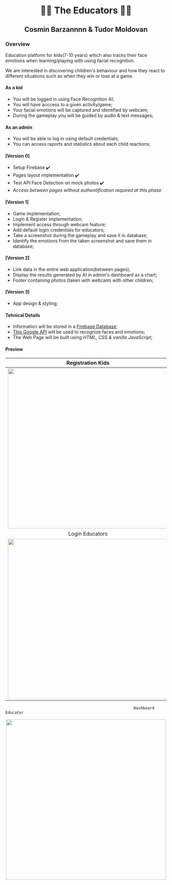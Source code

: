<h1 align=center> 👨‍🏫 The Educators 👩‍🏫 </h1>

<h2 align=center> Cosmin Barzannnn & Tudor Moldovan </h2>

### Overview

Education platform for kids(7-10 years) which also tracks their face emotions when learning/playing with using facial recognition.

We are interested in discovering children's behaviour and how they react to different situations such as when they win or lose at a game.

#### As a kid

- You will be logged in using Face Recognition AI;
- You will have acccess to a given activity/game;
- Your facial emotions will be captured and identified by webcam;
- During the gameplay you will be guided by audio & text messages;

#### As an admin

- You will be able to log in using default credentials;
- You can access raports and statistics about each child reactions;

#### [Version 0] ####
- Setup Firebase ✔️
- Pages layout implementation ✔️
- Test API Face Detection on mock photos ✔️
- *Access between pages without authentification required at this phase*

#### [Version 1] ####
- Game implementation;
- Login & Register implementation;
- Implement access through webcam feature;
- Add default login credentials for educators;
- Take a screenshot during the gameplay and save it in database;
- Identify the emotions from the taken screenshot and save them in database;

#### [Version 2] ####
-  Link data in the entire web application(between pages);
-  Display the results generated by AI in admin's dashboard as a chart;
-  Footer containing photos (taken with webcam) with other children;

#### [Version 3] #####
- App design & styling;

#### Tehnical Details ####

- Information  will be stored in a [Firebase Database](https://firebase.google.com/);
- [This Google API](https://cloud.google.com/vision/docs/detecting-faces) will be used to recognize faces and emotions; 
- The Web Page will be built  using _HTML, CSS & vanilla JavaScript_;

#### Preview ####

Registration Kids          |  Login Kids
:-------------------------:|:-------------------------:
<img src="https://user-images.githubusercontent.com/91948472/138105801-0edbaf1e-5fb9-464b-a4f4-813b9848febd.png" width="500px" height="auto">  |  <img src="https://user-images.githubusercontent.com/91948472/138105825-7b95ee48-2c14-4266-b71f-52cf818b90ef.png" width="500px" height="auto"> 
Login Educators           |  Homepage Kids
<img src="https://user-images.githubusercontent.com/91948472/138105853-2e3cf4c7-aefd-4814-9bfd-9684635f66d0.png" width="500px" height="auto">  |  <img src="https://user-images.githubusercontent.com/91948472/138105899-2b735fc4-7892-4bcf-8eae-383dcc638c1a.png" width="500px" height="auto">
                                                            Dashboard Educator
<p align="center"><img src="https://user-images.githubusercontent.com/91948472/138105932-a454d2d7-0dcf-4693-a0a7-1516a347d1d1.png" width="500px" height="auto"></p>
